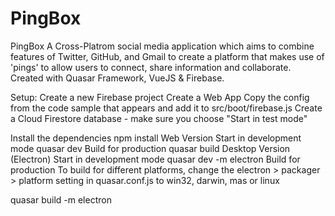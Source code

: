 # PingBox
PingBox
A Cross-Platrom social media application which aims to combine features of Twitter, GitHub, and Gmail to create a platform that makes use of 'pings' to allow users to connect, share information and collaborate.
Created with Quasar Framework, VueJS & Firebase.

Setup:
Create a new Firebase project
Create a Web App
Copy the config from the code sample that appears and add it to src/boot/firebase.js
Create a Cloud Firestore database - make sure you choose "Start in test mode"

Install the dependencies
npm install
Web Version
Start in development mode
quasar dev
Build for production
quasar build
Desktop Version (Electron)
Start in development mode
quasar dev -m electron
Build for production
To build for different platforms, change the electron > packager > platform setting in quasar.conf.js to win32, darwin, mas or linux

quasar build -m electron
